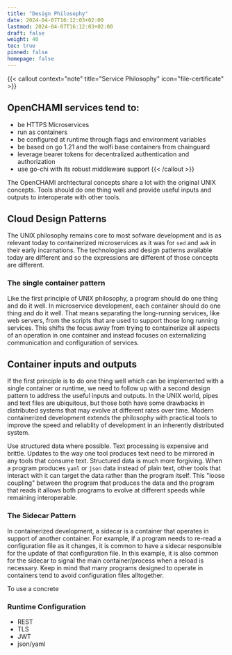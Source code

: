 ```yaml
---
title: "Design Philosophy"
date: 2024-04-07T16:12:03+02:00
lastmod: 2024-04-07T16:12:03+02:00
draft: false
weight: 40
toc: true
pinned: false
homepage: false
---
```

{{< callout context="note" title="Service Philosophy" icon="file-certificate" >}}
## OpenCHAMI services tend to:

* be HTTPS Microservices
* run as containers 
* be configured at runtime through flags and environment variables
* be based on go 1.21 and the wolfi base containers from chainguard
* leverage bearer tokens for decentralized authentication and authorization
* use go-chi with its robust middleware support
{{< /callout >}}

The OpenCHAMI archtectural concepts share a lot with the original UNIX concepts.  Tools should do one thing well and provide useful inputs and outputs to interoperate with other tools.

## Cloud Design Patterns

The UNIX philosophy remains core to most sofware development and is as relevant today to containerized microservices as it was for `sed` and `awk` in their early incarnations.  The technologies and design patterns available today are different and so the expressions are different of those concepts are different.

### The single container pattern

Like the first principle of UNIX philosophy, a program should do one thing and do it well.  In microservice development, each container should do one thing and do it well.  That means separating the long-running services, like web servers, from the scripts that are used to support those long running services.  This shifts the focus away from trying to containerize all aspects of an operation in one container and instead focuses on externalizing communication and configuration of services.

## Container inputs and outputs

If the first principle is to do one thing well which can be implemented with a single container or runtime, we need to follow up with a second design pattern to address the useful inputs and outputs.  In the UNIX world, pipes and text files are ubiquitous, but those both have some drawbacks in distributed systems that may evolve at different rates over time.  Modern containerized development extends the philosophy with practical tools to improve the speed and reliablity of development in an inherently distributed system.

Use structured data where possible.  Text processing is expensive and brittle.  Updates to the way one tool produces text need to be mirrored in any tools that consume text.  Structured data is much more forgiving.  When a program produces `yaml` or `json` data instead of plain text, other tools that interact with it can target the  data rather than the program itself.  This "loose coupling" between the program that produces the data and the program that reads it allows both programs to evolve at different speeds while remaining interoperable.

### The Sidecar Pattern

In containerized development, a sidecar is a container that operates in support of another container.  For example, if a program needs to re-read a configuration file as it changes, it is common to have a sidecar responsible for the update of that configuration file.  In this example, it is also common for the sidecar to signal the main container/process when a reload is necessary.  Keep in mind that many programs designed to operate in containers tend to avoid configuration files alltogether.

To use a concrete

### Runtime Configuration


* REST
* TLS
* JWT
* json/yaml
